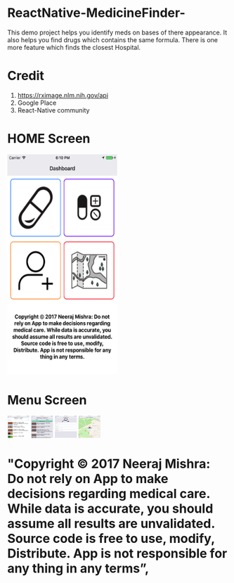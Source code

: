 # ReactNative-MedicineFinder-
This demo project helps you identify meds on bases of there appearance. It also helps you find drugs which contains the same formula. There is one more feature which finds the closest Hospital.

# Credit
1) https://rximage.nlm.nih.gov/api
2) Google Place
3) React-Native community

# HOME Screen
<img src="https://github.com/Nexengineer/ReactNative-MedicineFinder-/raw/master/ScreenShots/Home.png" width="250" height="500" />

# Menu Screen
<img src="https://github.com/Nexengineer/ReactNative-MedicineFinder-/raw/master/ScreenShots/Menu1.png" style=" width:50px ; height:50px " />
<img src="https://github.com/Nexengineer/ReactNative-MedicineFinder-/raw/master/ScreenShots/Menu2.png" style=" width:50px ; height:50px " />
<img src="https://github.com/Nexengineer/ReactNative-MedicineFinder-/raw/master/ScreenShots/Menu3.png" style=" width:50px ; height:50px " />
<img src="https://github.com/Nexengineer/ReactNative-MedicineFinder-/raw/master/ScreenShots/Menu4.png" style=" width:50px ; height:50px " />


# "Copyright © 2017 Neeraj Mishra: Do not rely on App to make decisions regarding medical care. While data is accurate, you should assume all results are unvalidated. Source code is free to use, modify, Distribute. App is not responsible for any thing in any terms”,
